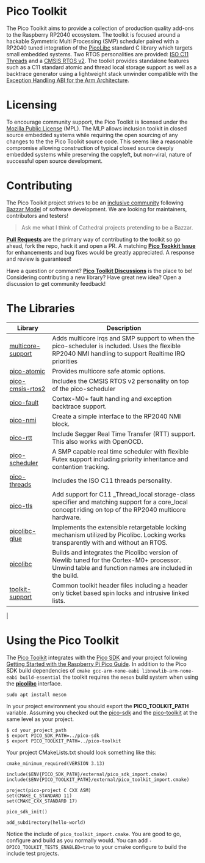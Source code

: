 # Pico Toolkit
The Pico Toolkit aims to provide a collection of production quality add-ons to the Raspberry RP2040 ecosystem.  The toolkit is focused around a hackable Symmetric Multi Processing (SMP) scheduler paired with a RP2040 tuned integration of the [PicoLibc](https://github.com/picolibc/picolibc) standard C library which targets small embedded systems. Two RTOS personalities are provided: [ISO C11 Threads](https://en.cppreference.com/w/c/thread) and a [CMSIS RTOS v2](https://arm-software.github.io/CMSIS_5/RTOS2/html/index.html). The toolkit provides standalone features such as a C11 standard atomic and thread local storage support as well as a backtrace generator using a lightweight stack unwinder compatible with the [Exception Handling ABI for the Arm Architecture](https://github.com/ARM-software/abi-aa/releases/download/2023Q3/ehabi32.pdf).

# Licensing
To encourage community support, the Pico Toolkit is licensed under the [Mozilla Public License](https://www.mozilla.org/en-US/MPL/2.0) (MPL). The MLP allows inclusion toolkit in closed source embedded systems while requiring the open sourcing of any changes to the the Pico Toolkit source code. This seems like a reasonable compromise allowing construction of typical closed source deeply embedded systems while preserving the copyleft, but non-viral, nature of successful open source development.

# Contributing
The Pico Toolkit project strives to be an [inclusive community](CODE_OF_CONDUCT.md) following [Bazzar Model](https://en.wikipedia.org/wiki/The_Cathedral_and_the_Bazaar) of software development.  We are looking for maintainers, contributors and testers! 

> Ask me what I think of Cathedral projects pretending to be a Bazzar.

[**Pull Requests**](https://github.com/sgstreet/pico-toolkit/pulls) are the primary way of contributing to the toolkit so go ahead, fork the repo, hack it and open a PR. A matching [**Pico Tookkit Issue**](https://github.com/sgstreet/pico-toolkit/issues) for enhancements and bug fixes would be greatly appreciated. A response and review is guaranteed!  

Have a question or comment? [**Pico Toolkit Discussions**](https://github.com/sgstreet/pico-toolkit/discussions) is the place to be!  Considering contributing a new library?  Have great new idea? Open a discussion to get community feedback!

# The Libraries

| Library | Description |
| ------- | ----------- |
| [multicore-support](src/multicore-support/multicore-support.md) | Adds multicore irqs and SMP support to when the pico-scheduler is included. Uses the flexible RP2040 NMI handling to support Realtime IRQ priorities |
| [pico-atomic](src/pico-atomic/pico-atomic.md) | Provides multicore safe atomic options. |
| [pico-cmsis-rtos2](src/pico-cmsis-rtos2/pico-cmsis-rtos2.md) | Includes the CMSIS RTOS v2 personality on top of the pico-scheduler |
| [pico-fault](src/pico-fault/pico-fault.md) | Cortex-M0+ fault handling and exception backtrace support. |
| [pico-nmi](src/pico-nmi/pico-nmi.md) | Create a simple interface to the RP2040 NMI block. |
| [pico-rtt](src/pico-rtt/pico-rtt.md) | Include Segger Real Time Transfer (RTT) support. This also works with OpenOCD. |
| [pico-scheduler](src/pico-scheduler/pico-scheduler.md) | A SMP capable real time scheduler with flexible Futex support including priority inheritance and contention tracking. |
| [pico-threads](src/pico-threads/pico-threads.md) | Includes the ISO C11 threads personality. |
| [pico-tls](src/pico-tls/pico-tls.md) | Add support for C11 _Thread_local storage-class specifier and matching support for a core_local concept riding on top of the RP2040 multicore hardware. |
| [picolibc-glue](src/picolibc-glue/picolibc-glue.md) | Implements the extensible retargetable locking mechanism utilized by Picolibc. Locking works transparently with and without an RTOS. |
| [picolibc](src/picolibc/picolibc.md) | Builds and integrates the Picolibc version of Newlib tuned for the Cortex-M0+ processor. Unwind table and function names are included in the build. |
| [toolkit-support](src/toolkit-support/toolkit-support.md) | Common toolkit header files including a header only ticket based spin locks and intrusive linked lists. |
| 

# Using the Pico Toolkit
The [Pico Toolkit](https://github.com/sgstreet/pico-toolkit.git) integrates with the [Pico SDK](https://github.com/raspberrypi/pico-sdk) and your project following [Getting Started with the Raspberry Pi Pico Guide](https://datasheets.raspberrypi.com/pico/getting-started-with-pico.pdf). In addition to the Pico SDK build dependencies of `cmake gcc-arm-none-eabi libnewlib-arm-none-eabi build-essential` the toolkit requires the `meson` build system when using the [**picolibc**](src/picolibc) interface.

```
sudo apt install meson
```

In your project environment you should export the **PICO_TOOLKIT_PATH** variable.  Assuming you checked out the [pico-sdk](https://github.com/raspberrypi/pico-sdk) and the [pico-toolkit](https://github.com/sgstreet/pico-toolkit.git) at the same level as your project.
```
$ cd your_project_path
$ export PICO_SDK_PATH=../pico-sdk
$ export PICO_TOOLKIT_PATH=../pico-toolkit
```

Your project CMakeLists.txt should look something like this:

```
cmake_minimum_required(VERSION 3.13)

include($ENV{PICO_SDK_PATH}/external/pico_sdk_import.cmake)
include($ENV{PICO_TOOLKIT_PATH}/external/pico_toolkit_import.cmake)

project(pico-project C CXX ASM)
set(CMAKE_C_STANDARD 11)
set(CMAKE_CXX_STANDARD 17)

pico_sdk_init()

add_subdirectory(hello-world)
```

Notice the include of `pico_toolkit_import.cmake`.  You are good to go, configure and build as you normally would.  You can add `-DPICO_TOOLKIT_TESTS_ENABLED=true` to your cmake configure to build the include test projects.

<!--stackedit_data:
eyJoaXN0b3J5IjpbLTE2MzQ4ODEwOTddfQ==
-->
